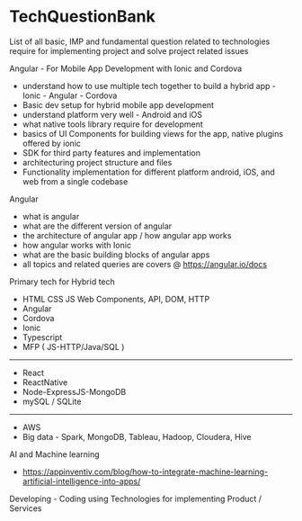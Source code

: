 # TechQuestionBank
List of all basic, IMP and fundamental question related to technologies require for implementing project and solve project related issues

Angular - For Mobile App Development with Ionic and Cordova 
- understand how to use multiple tech together to build a hybrid app - Ionic - Angular - Cordova 
- Basic dev setup for hybrid mobile app development
- understand platform very well - Android and iOS
- what native tools library require for development
- basics of UI Components for building views for the app, native plugins offered by ionic
- SDK for third party features and implementation
- architecturing project structure and files
- Functionality implementation for different platform android, iOS, and web from a single codebase

Angular
- what is angular
- what are the different version of angular
- the architecture of angular app / how angular app works
- how angular works with Ionic
- what are the basic building blocks of angular apps
- all topics and related queries are covers @ https://angular.io/docs

Primary tech for Hybrid tech
- HTML CSS JS Web Components, API, DOM, HTTP
- Angular
- Cordova
- Ionic
- Typescript
- MFP ( JS-HTTP/Java/SQL )
----------------------------
- React
- ReactNative
- Node-ExpressJS-MongoDB
- mySQL / SQLite

-------------------------------
- AWS
- Big data - Spark, MongoDB, Tableau, Hadoop, Cloudera, Hive

AI and Machine learning
- https://appinventiv.com/blog/how-to-integrate-machine-learning-artificial-intelligence-into-apps/

Developing - Coding using Technologies for implementing Product / Services




